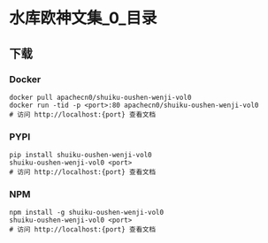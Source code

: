 # 水库欧神文集_0_目录

## 下载

### Docker

```
docker pull apachecn0/shuiku-oushen-wenji-vol0
docker run -tid -p <port>:80 apachecn0/shuiku-oushen-wenji-vol0
# 访问 http://localhost:{port} 查看文档
```

### PYPI

```
pip install shuiku-oushen-wenji-vol0
shuiku-oushen-wenji-vol0 <port>
# 访问 http://localhost:{port} 查看文档
```

### NPM

```
npm install -g shuiku-oushen-wenji-vol0
shuiku-oushen-wenji-vol0 <port>
# 访问 http://localhost:{port} 查看文档
```